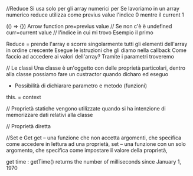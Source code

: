 //Reduce 
Si usa solo per gli array numerici per 
Se lavoriamo in un array numerico reduce utilizza come previus value l'indice 0 mentre il current 1 

(() => {}) Arrow function
pre=previus value // Se non c'è è undefined 
curr=current value // l'indice in cui mi trovo Esempio il primo

Reduce = prende l'array e scorre singolarmente tutti gli elementi dell'array in ordine crescente 
Esegue le istruzioni che gli diamo nella callback 
Come faccio ad accedere ai valori dell'array? Tramite i parametri troveremo 


// Le classi 
Una classe è un'oggetto con delle proprietà particolari, dentro alla classe possiamo fare un custractor quando dicharo ed eseguo 
- Possibilità di dichiarare parametro e metodo (funzioni)

this. = context 

// Proprietà statiche 
 vengono utilizzate quando si ha intenzione di memorizzare dati relativi alla classe

// Proprietà diretta 

//Set e Get 
get – una funzione che non accetta argomenti, che specifica come accedere in lettura ad una proprietà,
set – una funzione con un solo argomento, che specifica come impostare il valore della proprietà,


get time : getTime() returns the number of milliseconds since January 1, 1970 
